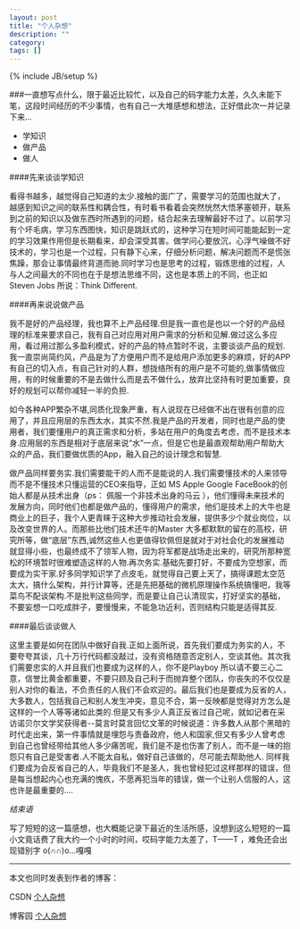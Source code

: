 ```yaml
---
layout: post
title: "个人杂想"
description: ""
category: 
tags: []
---
```

{% include JB/setup %}

###一直想写点什么，限于最近比较忙，以及自己的码字能力太差，久久未能下笔，这段时间经历的不少事情，也有自己一大堆感想和想法，正好借此次一并记录下来...

- 学知识
- 做产品
- 做人

####先来谈谈学知识

看得书越多，越觉得自己知道的太少.接触的面广了，需要学习的范围也就大了，越感到知识之间的联系性和耦合性，有时看书看着会突然恍然大悟茅塞顿开，联系到之前的知识以及做东西时所遇到的问题，结合起来去理解最好不过了。以前学习有个坏毛病，学习东西图快，知识是跳跃式的，这种学习在短时间可能能起到一定的学习效果作用但是长期看来，却会深受其害。做学问心要放沉，心浮气噪做不好技术的，学习也是一个过程，只有静下心来，仔细分析问题，解决问题而不是慌张焦躁，那会让事情最终背道而驰.同时学习也是思考的过程，锻炼思维的过程，人与人之间最大的不同也在于是想法思维不同，这也是本质上的不同，也正如Steven Jobs 所说：Think Different.

####再来说说做产品

我不是好的产品经理，我也算不上产品经理.但是我一直也是也以一个好的产品经理的标准来要求自己，我有自己对应用对用户需求的分析和见解.做过这么多应用，看过用过那么多盈利模式，好的产品的特点暂时不说，主要谈谈产品的规划.我一直崇尚简约风，产品是为了方便用户而不是给用户添加更多的麻烦，好的APP 有自己的切入点，有自己针对的人群，想拢络所有的用户是不可能的,做事情做应用，有的时候重要的不是去做什么而是去不做什么，放弃比坚持有时更加重要，良好的规划可以帮你减轻一半的负担.

如今各种APP繁杂不堪,同质化现象严重，有人说现在已经做不出在很有创意的应用了，并且应用层的东西太水，其实不然.我是产品的开发者，同时也是产品的使用者，我们要懂用户的真正需求和分析，多站在用户的角度去考虑，而不是技术本身.应用层的东西是相对于底层来说“水”一点，但是它也是最直观帮助用户帮助大众的产品，我们要做优质的App，融入自己的设计理念和智慧.

做产品同样要务实.我们需要能干的人而不是能说的人.我们需要懂技术的人来领导而不是不懂技术只懂运营的CEO来指导，正如 MS Apple Google FaceBook的创始人都是从技术出身（ps： 佩服一个非技术出身的马云 ），他们懂得未来技术的发展方向，同时他们也都是做产品的，懂得用户的需求，他们是技术上的大牛也是商业上的巨子，我个人更青睐于这种大步推动社会发展，提供多少个就业岗位，以及改变世界的人。而那些比他们技术还牛的Master 大多都默默的留在的高校，研究所等，做“底层”东西,诚然这些人也更值得钦佩但是就对于对社会化的发展推动就显得小些，也最终成不了领军人物，因为将军都是战场走出来的，研究所那种宽松的环境暂时很难塑造这样的人物.再次务实.基础先要打好，不要成为空想家，而要成为实干家.好多同学知识学了点皮毛，就觉得自己要上天了，搞得课题太空范太大，搞什么架构，并行计算等，还是先把基础的微机原理操作系统搞懂吧，我等菜鸟不配谈架构.不是批判这些同学，而是要让自己认清现实，打好坚实的基础，不要妄想一口吃成胖子，要慢慢来，不能急功近利，否则结构只能是适得其反.

####最后谈谈做人

这里主要是如何在团队中做好自我.正如上面所说，首先我们要成为务实的人，不要夸夸其谈，几十万行代码都没敲过，没有资格随意否定别人，空谈其他。其次我们需要忠实的人并且我们也要成为这样的人，你不是Playboy 所以请不要三心二意，信誉比黄金都重要，不要只顾及自己利于而抛弃整个团队，你丧失的不仅仅是别人对你的看法，不负责任的人我们不会欢迎的。最后我们也是要成为反省的人，大多数人，包括我自己和别人发生冲突，意见不合，第一反映都是觉得对方怎么是这样的一个人等等诸如此类的.但是又有多少人真正反省过自己呢，就如记者在采访诺贝尔文学奖获得者--莫言时莫言回忆文革的时候说道：许多数人从那个黑暗的时代走出来，第一件事情就是埋怨与责备政府，他人和国家,但又有多少人曾考虑到自己也曾经带给其他人多少痛苦呢，我们是不是也伤害了别人，而不是一味的抱怨只有自己是受害者.人不能太自私，做好自己该做的，尽可能去帮助他人. 同样我们要成为会反省自己的人，毕竟我们不是圣人，我也曾经犯过这样那样的错误，但是每当想起内心也充满的愧疚，不愿再犯当年的错误，做一个让别人信服的人，这也许是最重要的....

*结束语*

写了短短的这一篇感想，也大概能记录下最近的生活所感，没想到这么短短的一篇小文竟话费了我大约一个小时的时间，哎码字能力太差了，T——T ，难免还会出现错别字 o(∩∩)o...嘎嘎

---
本文也同时发表到作者的博客：

CSDN [个人杂想](http://blog.csdn.net/xpp1993/article/details/8927848)

博客园 [个人杂想](http://www.cnblogs.com/jackrex/archive/2013/05/14/3078729.html)

